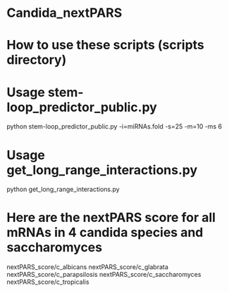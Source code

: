 # Candida_nextPARS

# How to use these scripts (scripts directory)

# Usage stem-loop_predictor_public.py
python stem-loop_predictor_public.py -i=miRNAs.fold -s=25 -m=10 -ms 6

# Usage get_long_range_interactions.py
python get_long_range_interactions.py

# Here are the nextPARS score for all mRNAs in 4 candida species and saccharomyces
nextPARS_score/c_albicans
nextPARS_score/c_glabrata
nextPARS_score/c_parapsilosis
nextPARS_score/c_saccharomyces
nextPARS_score/c_tropicalis

